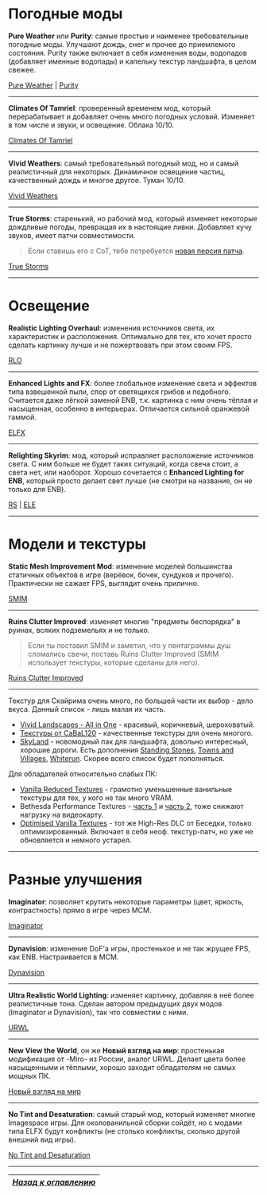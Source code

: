 # Погодные моды

**Pure Weather** или **Purity**: самые простые и наименее требовательные погодные моды. Улучшают дождь, снег и прочее до приемлемого состояния. Purity также включает в себя изменения воды, водопадов (добавляет именные водопады) и капельку текстур ландшафта, в целом свежее.

[Pure Weather](https://www.nexusmods.com/skyrim/mods/52423/?) | [Purity](https://www.nexusmods.com/skyrim/mods/65242/?)

------

**Climates Of Tamriel**: проверенный временем мод, который перерабатывает и добавляет очень много погодных условий. Изменяет в том числе и звуки, и освещение. Облака 10/10.

[Climates Of Tamriel](https://www.nexusmods.com/skyrim/mods/17802/?)

------

**Vivid Weathers**: самый требовательный погодный мод, но и самый реалистичный для некоторых. Динамичное освещение частиц, качественный дождь и многое другое. Туман 10/10.

[Vivid Weathers](https://www.nexusmods.com/skyrim/mods/73937/?)

------

**True Storms**: старенький, но рабочий мод, который изменяет некоторые дождливые погоды, превращая их в настоящие ливни. Добавляет кучу звуков, имеет патчи совместимости.

> Если ставишь его с CoT, тебе потребуется [новая персия патча](https://www.nexusmods.com/skyrim/mods/72615/?).

[True Storms](https://www.nexusmods.com/skyrim/mods/63478/?)

------

# Освещение

**Realistic Lighting Overhaul**: изменения источников света, их характеристик и расположения. Оптимально для тех, кто хочет просто сделать картинку лучше и не пожертвовать при этом своим FPS.

[RLO](https://www.nexusmods.com/skyrim/mods/30450/?)

------

**Enhanced Lights and FX**: более глобальное изменение света и эффектов типа взвешенной пыли, спор от светящихся грибов и подобного. Считается даже лёгкой заменой ENB, т.к. картинка с ним очень тёплая и насыщенная, особенно в интерьерах. Отличается сильной оранжевой гаммой.

[ELFX](https://www.nexusmods.com/skyrim/mods/27043/?)

------

**Relighting Skyrim**: мод, который исправляет расположение источников света. С ним больше не будет таких ситуаций, когда свеча стоит, а света нет, или наоборот. Хорошо сочетается с **Enhanced Lighting for ENB**, который просто делает свет лучше (не смотри на название, он не только для ENB).

[RS](https://www.nexusmods.com/skyrim/mods/17609/?) | [ELE](https://www.nexusmods.com/skyrim/mods/59733/?)

------

# Модели и текстуры

**Static Mesh Improvement Mod**: изменение моделей большинства статичных объектов в игре (верёвок, бочек, сундуков и прочего). Практически не сажает FPS, выглядит очень прилично.

[SMIM](https://www.nexusmods.com/skyrim/mods/8655/?)

------

**Ruins Clutter Improved**: изменяет многие "предметы беспорядка" в руинах, всяких подземельях и не только.

> Если ты поставил SMIM и заметил, что у пентаграммы душ сломались свечи, поставь Ruins Clutter Improved (SMIM использует текстуры, которые сделаны для него).

[Ruins Clutter Improved](https://www.nexusmods.com/skyrim/mods/14227/?)

------

Текстур для Скайрима очень много, по большей части их выбор - дело вкуса. Данный список - лишь малая их часть.
+ [Vivid Landscapes - All in One](https://www.nexusmods.com/skyrim/mods/49344/?) - красивый, коричневый, шероховатый.
+ [Текстуры от CaBaL120](https://www.nexusmods.com/skyrim/users/571605/?tb=mods&pUp=1) - качественные текстуры для очень многого.
+ [SkyLand](https://www.nexusmods.com/skyrim/mods/80157/?) - новомодный пак для ландшафта, довольно интересный, хорошие дороги. Есть дополнения [Standing Stones](https://www.nexusmods.com/skyrim/mods/84820/?), [Towns and Villages](https://www.nexusmods.com/skyrim/mods/86318/?), [Whiterun](https://www.nexusmods.com/skyrim/mods/87417/?). Скорее всего список будет пополняться.

Для обладателей относительно слабых ПК:
+ [Vanilla Reduced Textures](https://www.nexusmods.com/skyrim/mods/14504/?) - грамотно уменьшенные ванильные текстуры для тех, у кого не так много VRAM.
+ Bethesda Performance Textures - [часть 1](https://www.nexusmods.com/skyrim/mods/42360/?) и [часть 2](https://www.nexusmods.com/skyrim/mods/43921/?), тоже снижают нагрузку на видеокарту.
+ [Optimised Vanilla Textures](https://www.nexusmods.com/skyrim/mods/57353/?) - тот же High-Res DLC от Беседки, только оптимизированный. Включает в себя неоф. текстур-патч, но уже не обновляется и немного устарел.

------

# Разные улучшения

**Imaginator**: позволяет крутить некоторые параметры (цвет, яркость, контрастность) прямо в игре через МСМ.

[Imaginator](https://www.nexusmods.com/skyrim/mods/13049/?)

------

**Dynavision**: изменение DoF'а игры, простенькое и не так жрущее FPS, как ENB. Настраивается в МСМ.

[Dynavision](https://www.nexusmods.com/skyrim/mods/12525/?)

------

**Ultra Realistic World Lighting**: изменяет картинку, добавляя в неё более реалистичные тона. Сделан автором предыдущих двух модов (Imaginator и Dynavision), так что совместим с ними.

[URWL](https://www.nexusmods.com/skyrim/mods/13531/?)

------

**New View the World**, он же **Новый взгляд на мир**: простенькая модификация от -Miro- из России, аналог URWL. Делает цвета более насыщенными и тёплыми, хорошо заходит обладателям не самых мощных ПК.

[Новый взгляд на мир](http://tesall.ru/files/file/8535-novyy-vzglyad-na-mir-vozrojdenie/)

------

**No Tint and Desaturation**: самый старый мод, который изменяет многие Imagespace игры. Для околованильной сборки сойдёт, но с модами типа ELFX будут конфликты (не столько конфликты, сколько другой внешний вид игры).

[No Tint and Desaturation](https://www.nexusmods.com/skyrim/mods/648/?)

------

|[*Назад к оглавлению*](../01_Оглавление.md)|
|:---:|
